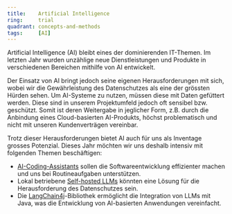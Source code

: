 ```yaml
---
title:    Artificial Intelligence  
ring:     trial  
quadrant: concepts-and-methods
tags:     [AI]
---
```


Artificial Intelligence (AI) bleibt eines der dominierenden IT-Themen. Im letzten Jahr wurden unzählige neue Dienstleistungen und
Produkte in verschiedenen Bereichen mithilfe von AI entwickelt.

Der Einsatz von AI bringt jedoch seine eigenen Herausforderungen mit sich, wobei wir die Gewährleistung des Datenschutzes als
eine der grössten Hürden sehen. Um AI-Systeme zu nutzen, müssen diese mit Daten gefüttert werden. Diese sind in unserem
Projektumfeld jedoch oft sensibel bzw. geschützt. Somit ist deren Weitergabe in jeglicher Form, z.B. durch die Anbindung
eines Cloud-basierten AI-Produkts, höchst problematisch und nicht mit unseren Kundenverträgen vereinbar.

Trotz dieser Herausforderungen bietet AI auch für uns als Inventage grosses Potenzial. Dieses Jahr möchten wir uns
deshalb intensiv mit folgenden Themen beschäftigen:

- [AI-Coding-Assistants][ai-coding-assistant] sollen die Softwareentwicklung effizienter machen und uns bei
  Routineaufgaben unterstützen.
- Lokal betriebene [Self-hosted LLMs][self-hosted-llm] könnten eine Lösung für die Herausforderung des Datenschutzes
  sein.
- Die [LangChain4j][langchain4j]-Bibliothek ermöglicht die Integration von LLMs mit Java, was die Entwicklung
  von AI-basierten Anwendungen vereinfacht.

[ai-coding-assistant]: /concepts-and-methods/ai-assistant
[self-hosted-llm]: /concepts-and-methods/self-hosted-llms
[langchain4j]: /libraries-frameworks-and-languages/langchain4j
